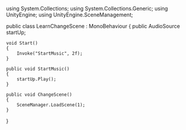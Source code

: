 using System.Collections;
using System.Collections.Generic;
using UnityEngine;
using UnityEngine.SceneManagement;

public class LearnChangeScene : MonoBehaviour
{
    public AudioSource startUp;

    void Start()
    {
        Invoke("StartMusic", 2f);
    }

    public void StartMusic()
    {
        startUp.Play();
    }

    public void ChangeScene()
    {
        SceneManager.LoadScene(1);
    }
    
}
